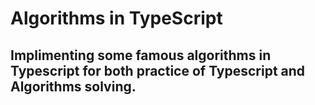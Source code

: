 # Algorithms in TypeScript

## Implimenting some famous algorithms in Typescript for both practice of Typescript and Algorithms solving.
